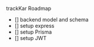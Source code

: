 trackKar Roadmap

- [] backend model and schema
- [] setup express
- [] setup Prisma
- [] setup JWT
